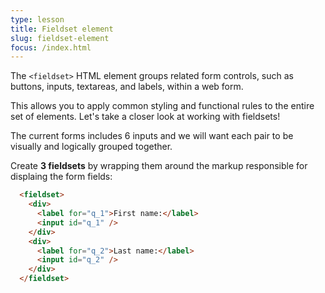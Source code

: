 ```yaml
---
type: lesson
title: Fieldset element
slug: fieldset-element
focus: /index.html 
---
```


The `<fieldset>` HTML element groups related form controls, such as buttons, inputs, textareas, and labels, within a web form.

This allows you to apply common styling and functional rules to the entire set of elements. Let's take a closer look at working with fieldsets!

The current forms includes 6 inputs and we will want each pair to be visually and logically grouped together.

Create **3 fieldsets** by wrapping them around the markup responsible for displaing the form fields:

```html add={1,10}
  <fieldset>
    <div>
      <label for="q_1">First name:</label>
      <input id="q_1" />
    </div>
    <div>
      <label for="q_2">Last name:</label>
      <input id="q_2" />
    </div>
  </fieldset>
```
